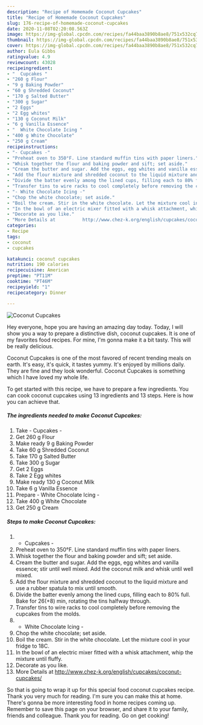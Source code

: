 ```yaml
---
description: "Recipe of Homemade Coconut Cupcakes"
title: "Recipe of Homemade Coconut Cupcakes"
slug: 176-recipe-of-homemade-coconut-cupcakes
date: 2020-11-08T02:20:08.563Z
image: https://img-global.cpcdn.com/recipes/fa44baa3890b8ae8/751x532cq70/coconut-cupcakes-recipe-main-photo.jpg
thumbnail: https://img-global.cpcdn.com/recipes/fa44baa3890b8ae8/751x532cq70/coconut-cupcakes-recipe-main-photo.jpg
cover: https://img-global.cpcdn.com/recipes/fa44baa3890b8ae8/751x532cq70/coconut-cupcakes-recipe-main-photo.jpg
author: Eula Gibbs
ratingvalue: 4.9
reviewcount: 43028
recipeingredient:
- "  Cupcakes "
- "260 g Flour"
- "9 g Baking Powder"
- "60 g Shredded Coconut"
- "170 g Salted Butter"
- "300 g Sugar"
- "2 Eggs"
- "2 Egg whites"
- "130 g Coconut Milk"
- "6 g Vanilla Essence"
- "  White Chocolate Icing "
- "400 g White Chocolate"
- "250 g Cream"
recipeinstructions:
- "- Cupcakes -"
- "Preheat oven to 350°F. Line standard muffin tins with paper liners."
- "Whisk together the flour and baking powder and sift; set aside."
- "Cream the butter and sugar. Add the eggs, egg whites and vanilla essence; stir until well mixed. Add the coconut milk and whisk until well mixed."
- "Add the flour mixture and shredded coconut to the liquid mixture and use a rubber spatula to mix until smooth."
- "Divide the batter evenly among the lined cups, filling each to 80% full. Bake for 26(+8) min, rotating the tins halfway through."
- "Transfer tins to wire racks to cool completely before removing the cupcakes from the molds."
- "- White Chocolate Icing -"
- "Chop the white chocolate; set aside."
- "Boil the cream. Stir in the white chocolate. Let the mixture cool in your fridge to 18C."
- "In the bowl of an electric mixer fitted with a whisk attachment, whip the mixture until fluffy."
- "Decorate as you like."
- "More Details at          http://www.chez-k.org/english/cupcakes/coconut-cupcakes/"
categories:
- Recipe
tags:
- coconut
- cupcakes

katakunci: coconut cupcakes 
nutrition: 190 calories
recipecuisine: American
preptime: "PT11M"
cooktime: "PT46M"
recipeyield: "1"
recipecategory: Dinner

---
```



![Coconut Cupcakes](https://img-global.cpcdn.com/recipes/fa44baa3890b8ae8/751x532cq70/coconut-cupcakes-recipe-main-photo.jpg)

Hey everyone, hope you are having an amazing day today. Today, I will show you a way to prepare a distinctive dish, coconut cupcakes. It is one of my favorites food recipes. For mine, I'm gonna make it a bit tasty. This will be really delicious.



Coconut Cupcakes is one of the most favored of recent trending meals on earth. It's easy, it's quick, it tastes yummy. It's enjoyed by millions daily. They are fine and they look wonderful. Coconut Cupcakes is something which I have loved my whole life.


To get started with this recipe, we have to prepare a few ingredients. You can cook coconut cupcakes using 13 ingredients and 13 steps. Here is how you can achieve that.

<!--inarticleads1-->

##### The ingredients needed to make Coconut Cupcakes:

1. Take  - Cupcakes -
1. Get 260 g Flour
1. Make ready 9 g Baking Powder
1. Take 60 g Shredded Coconut
1. Take 170 g Salted Butter
1. Take 300 g Sugar
1. Get 2 Eggs
1. Take 2 Egg whites
1. Make ready 130 g Coconut Milk
1. Take 6 g Vanilla Essence
1. Prepare  - White Chocolate Icing -
1. Take 400 g White Chocolate
1. Get 250 g Cream




<!--inarticleads2-->

##### Steps to make Coconut Cupcakes:

1. - Cupcakes -
1. Preheat oven to 350°F. Line standard muffin tins with paper liners.
1. Whisk together the flour and baking powder and sift; set aside.
1. Cream the butter and sugar. Add the eggs, egg whites and vanilla essence; stir until well mixed. Add the coconut milk and whisk until well mixed.
1. Add the flour mixture and shredded coconut to the liquid mixture and use a rubber spatula to mix until smooth.
1. Divide the batter evenly among the lined cups, filling each to 80% full. Bake for 26(+8) min, rotating the tins halfway through.
1. Transfer tins to wire racks to cool completely before removing the cupcakes from the molds.
1. - White Chocolate Icing -
1. Chop the white chocolate; set aside.
1. Boil the cream. Stir in the white chocolate. Let the mixture cool in your fridge to 18C.
1. In the bowl of an electric mixer fitted with a whisk attachment, whip the mixture until fluffy.
1. Decorate as you like.
1. More Details at          http://www.chez-k.org/english/cupcakes/coconut-cupcakes/




So that is going to wrap it up for this special food coconut cupcakes recipe. Thank you very much for reading. I'm sure you can make this at home. There's gonna be more interesting food in home recipes coming up. Remember to save this page on your browser, and share it to your family, friends and colleague. Thank you for reading. Go on get cooking!
